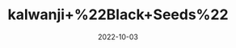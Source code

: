 ---
title: 'kalwanji+%22Black+Seeds%22'
date: '2022-10-03' 
metatag: '' 
inventory: '0' 
draft: false 
# meta description 
shortDescripton: 'It+is+packed+With+Antioxidants+and+could+Have+Cancer-Fighting+Properties.'
description: 'Seed'
longdescription: ''
featured: True
# product Price
price: '250.0'
# Product Short Description
shortDescription: 'It+is+packed+With+Antioxidants+and+could+Have+Cancer-Fighting+Properties.'
productID: '3C9B3D10-A12A-ED11-9968-005056B3A416'
type: 'products'
category: 'Seed' 
thumnailproduct: 'https://eraconnect.blob.core.windows.net/product-images/aminsaddiquidawakhana/3C9B3D10-A12A-ED11-9968-005056B3A416.webp' 
images:
  - image: 'https://eraconnect.blob.core.windows.net/product-images/aminsaddiquidawakhana/3C9B3D10-A12A-ED11-9968-005056B3A416.webp'  
Variants:
---